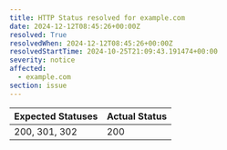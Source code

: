 ```yaml
---
title: HTTP Status resolved for example.com
date: 2024-12-12T08:45:26+00:00Z
resolved: True
resolvedWhen: 2024-12-12T08:45:26+00:00Z
resolvedStartTime: 2024-10-25T21:09:43.191474+00:00
severity: notice
affected:
  - example.com
section: issue
---
```


| Expected Statuses | Actual Status  |
|-------------------|----------------|
| 200, 301, 302 | 200 |
